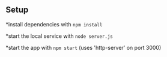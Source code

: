 ## Setup

*install dependencies with `npm install`

*start the local service with `node server.js`

*start the app with `npm start` (uses 'http-server' on port 3000)
